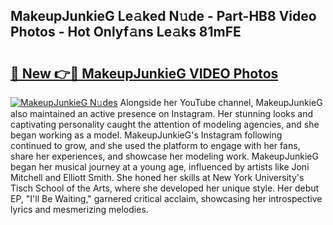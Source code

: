 ## MakeupJunkieG Le𝚊ked N𝚞de - Part-HB8 Video Photos - Hot Onlyf𝚊ns Le𝚊ks 81mFE

# <h2><a href="http://ab32512.deff.icu/?id=MakeupJunkieG">🔗 New 👉🔴 MakeupJunkieG VIDEO Photos</a></h2>

[![MakeupJunkieG N𝚞des](https://i.imgur.com/rIISA9y.gif)](http://ab32512.deff.icu/?id=MakeupJunkieG)
Alongside her YouTube channel, MakeupJunkieG also maintained an active presence on Instagram. Her stunning looks and captivating personality caught the attention of modeling agencies, and she began working as a model. MakeupJunkieG's Instagram following continued to grow, and she used the platform to engage with her fans, share her experiences, and showcase her modeling work. MakeupJunkieG began her musical journey at a young age, influenced by artists like Joni Mitchell and Elliott Smith. She honed her skills at New York University's Tisch School of the Arts, where she developed her unique style. Her debut EP, "I'll Be Waiting," garnered critical acclaim, showcasing her introspective lyrics and mesmerizing melodies.
